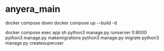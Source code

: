 # anyera_main

docker compose down
docker compose up --build  -d

docker compose exec app sh
python3 manage.py runserver 0:8000
python3 manage.py makemigrations
python3 manage.py migrate
python3 manage.py createsuperuser
